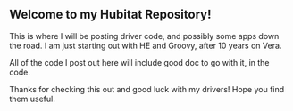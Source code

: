## Welcome to my Hubitat Repository!
This is where I will be posting driver code, and possibly some apps down the road.
I am just starting out with HE and Groovy, after 10 years on Vera.

All of the code I post out here will include good doc to go with it, in the code.

Thanks for checking this out and good luck with my drivers! Hope you find them useful.
